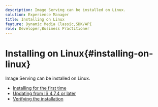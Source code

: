 ```yaml
---
description: Image Serving can be installed on Linux.
solution: Experience Manager
title: Installing on Linux
feature: Dynamic Media Classic,SDK/API
role: Developer,Business Practitioner
---
```


# Installing on Linux{#installing-on-linux}

Image Serving can be installed on Linux.

* [Installing for the first time](t-first-install-lin.md)
* [Updating from IS 4.7.4 or later](t-update-lin.md)
* [Verifying the installation](t-verify-install-lin.md)
